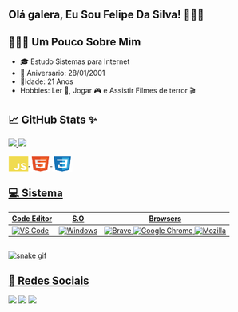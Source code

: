 ## Olá galera, Eu Sou Felipe Da Silva! 👨🏾‍💻
## 🙋🏾‍♂️ Um Pouco Sobre Mim
- 🎓 Estudo Sistemas para Internet
- 🍰 Aniversario: 28/01/2001
- 🎉Idade: 21 Anos
- Hobbies: Ler 📖, Jogar 🎮 e Assistir Filmes de terror 🎬

## 📈 GitHub Stats ✨
<div>
  <a href="https://github.com/FelipeS66">
  <img height="180em" src="https://github-readme-stats.vercel.app/api?username=FelipeS66&show_icons=true&theme=highcontrast&include_all_commits=true&count_private=true"/>
  <img height="180em" src="https://github-readme-stats.vercel.app/api/top-langs/?username=FelipeS66&layout=compact&langs_count=7&theme=highcontrast"/>
</div>
<div style="display: inline_block"><br>
  <img align="center" alt="Felipe-Js" height="30" width="40" src="https://raw.githubusercontent.com/devicons/devicon/master/icons/javascript/javascript-plain.svg">
  <img align="center" alt="Felipe-HTML" height="30" width="40" src="https://raw.githubusercontent.com/devicons/devicon/master/icons/html5/html5-original.svg">
  <img align="center" alt="Felipe-CSS" height="30" width="40" src="https://raw.githubusercontent.com/devicons/devicon/master/icons/css3/css3-original.svg">
  
## 💻 Sistema
  <table>
<thead>
<tr>
<th>Code Editor</th>
<th>S.O</th>
<th>Browsers</th>
</tr>
</thead>
<tbody>
<tr>
<td><a target="_blank" rel="noopener noreferrer" href="https://camo.githubusercontent.com/11a1f0f42c5aba5623fdf929f21fbaf772aa4c15d588148df3a23b814af7807e/687474703a2f2f696d672e736869656c64732e696f2f62616467652f2d5653253230436f64652d3030374143433f7374796c653d666c61742d737175617265266c6f676f3d76697375616c2d73747564696f2d636f6465"><img src="https://camo.githubusercontent.com/11a1f0f42c5aba5623fdf929f21fbaf772aa4c15d588148df3a23b814af7807e/687474703a2f2f696d672e736869656c64732e696f2f62616467652f2d5653253230436f64652d3030374143433f7374796c653d666c61742d737175617265266c6f676f3d76697375616c2d73747564696f2d636f6465" alt="VS Code" data-canonical-src="http://img.shields.io/badge/-VS%20Code-007ACC?style=flat-square&amp;logo=visual-studio-code" style="max-width: 100%;"></a></td>
<td><a target="_blank" rel="noopener noreferrer" href="https://camo.githubusercontent.com/6237d6c3bb6ad7fcb9b47d79bc786807b273945cc41f63e8557322177a69797e/687474703a2f2f696d672e736869656c64732e696f2f62616467652f2d57696e646f77732d3030373844363f7374796c653d666c61742d737175617265266c6f676f3d77696e646f7773266c6f676f436f6c6f723d666666666666"><img src="https://camo.githubusercontent.com/6237d6c3bb6ad7fcb9b47d79bc786807b273945cc41f63e8557322177a69797e/687474703a2f2f696d672e736869656c64732e696f2f62616467652f2d57696e646f77732d3030373844363f7374796c653d666c61742d737175617265266c6f676f3d77696e646f7773266c6f676f436f6c6f723d666666666666" alt="Windows" data-canonical-src="http://img.shields.io/badge/-Windows-0078D6?style=flat-square&amp;logo=windows&amp;logoColor=ffffff" style="max-width: 100%;"></a></td>
<td><a target="_blank" rel="noopener noreferrer" href="https://camo.githubusercontent.com/7e16533b4d9826e2810422134cffa2abed8ba56f4c1ba668f5dbd57690db540f/68747470733a2f2f696d672e736869656c64732e696f2f62616467652f42726176652d4642353432423f7374796c653d666c6174266c6f676f3d4272617665266c6f676f436f6c6f723d7768697465"><img src="https://camo.githubusercontent.com/7e16533b4d9826e2810422134cffa2abed8ba56f4c1ba668f5dbd57690db540f/68747470733a2f2f696d672e736869656c64732e696f2f62616467652f42726176652d4642353432423f7374796c653d666c6174266c6f676f3d4272617665266c6f676f436f6c6f723d7768697465" alt="Brave" data-canonical-src="https://img.shields.io/badge/Brave-FB542B?style=flat&amp;logo=Brave&amp;logoColor=white" style="max-width: 100%;"></a> <a target="_blank" rel="noopener noreferrer" href="https://camo.githubusercontent.com/65af8a2ab13c7778896b9f0cdac60a168a64044994c0cd76676ff2105a89df4f/68747470733a2f2f696d672e736869656c64732e696f2f62616467652f476f6f676c652532304368726f6d652d3432383546343f7374796c653d666c6174266c6f676f3d476f6f676c654368726f6d65266c6f676f436f6c6f723d7768697465"><img src="https://camo.githubusercontent.com/65af8a2ab13c7778896b9f0cdac60a168a64044994c0cd76676ff2105a89df4f/68747470733a2f2f696d672e736869656c64732e696f2f62616467652f476f6f676c652532304368726f6d652d3432383546343f7374796c653d666c6174266c6f676f3d476f6f676c654368726f6d65266c6f676f436f6c6f723d7768697465" alt="Google Chrome" data-canonical-src="https://img.shields.io/badge/Google%20Chrome-4285F4?style=flat&amp;logo=GoogleChrome&amp;logoColor=white" style="max-width: 100%;"></a> <a target="_blank" rel="noopener noreferrer" href="https://camo.githubusercontent.com/a36c8a1b6a923efca5b4adaf9fbf5dad8291016dc8b9dcb216430b5e2f13c75e/68747470733a2f2f696d672e736869656c64732e696f2f62616467652f46697265666f785f42726f777365722d4646373133393f7374796c653d666c6174266c6f676f3d46697265666f78266c6f676f436f6c6f723d7768697465"><img src="https://camo.githubusercontent.com/a36c8a1b6a923efca5b4adaf9fbf5dad8291016dc8b9dcb216430b5e2f13c75e/68747470733a2f2f696d672e736869656c64732e696f2f62616467652f46697265666f785f42726f777365722d4646373133393f7374796c653d666c6174266c6f676f3d46697265666f78266c6f676f436f6c6f723d7768697465" alt="Mozilla" data-canonical-src="https://img.shields.io/badge/Firefox_Browser-FF7139?style=flat&amp;logo=Firefox&amp;logoColor=white" style="max-width: 100%;"></a></td>
</tr>
</tbody>
</table>
  
  ##
  
  ![snake gif](https://github.com/FelipeS66/FelipeS66/blob/output/github-contribution-grid-snake.svg)
  
  ##
  
  ## 🔰 Redes Sociais
<div> 
  <a href="https://instagram.com/felipe.s66" target="_blank"><img src="https://img.shields.io/badge/-Instagram-%23E4405F?style=for-the-badge&logo=instagram&logoColor=white" target="_blank"></a>
 <a href="https://discord.gg/S1TR1#5298" target="_blank"><img src="https://img.shields.io/badge/Discord-7289DA?style=for-the-badge&logo=discord&logoColor=white" target="_blank"></a> 
  <a href="https://www.linkedin.com/in/felipe-da-silva-70964724b/" target="_blank"><img src="https://img.shields.io/badge/-LinkedIn-%230077B5?style=for-the-badge&logo=linkedin&logoColor=white" target="_blank"></a> 
</div>

 


